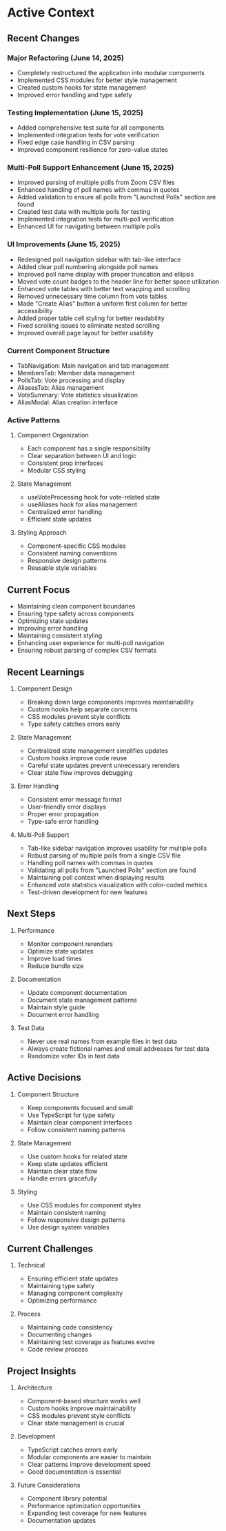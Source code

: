 # Active Context

## Recent Changes

### Major Refactoring (June 14, 2025)
- Completely restructured the application into modular components
- Implemented CSS modules for better style management
- Created custom hooks for state management
- Improved error handling and type safety

### Testing Implementation (June 15, 2025)
- Added comprehensive test suite for all components
- Implemented integration tests for vote verification
- Fixed edge case handling in CSV parsing
- Improved component resilience for zero-value states

### Multi-Poll Support Enhancement (June 15, 2025)
- Improved parsing of multiple polls from Zoom CSV files
- Enhanced handling of poll names with commas in quotes
- Added validation to ensure all polls from "Launched Polls" section are found
- Created test data with multiple polls for testing
- Implemented integration tests for multi-poll verification
- Enhanced UI for navigating between multiple polls

### UI Improvements (June 15, 2025)
- Redesigned poll navigation sidebar with tab-like interface
- Added clear poll numbering alongside poll names
- Improved poll name display with proper truncation and ellipsis
- Moved vote count badges to the header line for better space utilization
- Enhanced vote tables with better text wrapping and scrolling
- Removed unnecessary time column from vote tables
- Made "Create Alias" button a uniform first column for better accessibility
- Added proper table cell styling for better readability
- Fixed scrolling issues to eliminate nested scrolling
- Improved overall page layout for better usability

### Current Component Structure
- TabNavigation: Main navigation and tab management
- MembersTab: Member data management
- PollsTab: Vote processing and display
- AliasesTab: Alias management
- VoteSummary: Vote statistics visualization
- AliasModal: Alias creation interface

### Active Patterns
1. Component Organization
   - Each component has a single responsibility
   - Clear separation between UI and logic
   - Consistent prop interfaces
   - Modular CSS styling

2. State Management
   - useVoteProcessing hook for vote-related state
   - useAliases hook for alias management
   - Centralized error handling
   - Efficient state updates

3. Styling Approach
   - Component-specific CSS modules
   - Consistent naming conventions
   - Responsive design patterns
   - Reusable style variables

## Current Focus
- Maintaining clean component boundaries
- Ensuring type safety across components
- Optimizing state updates
- Improving error handling
- Maintaining consistent styling
- Enhancing user experience for multi-poll navigation
- Ensuring robust parsing of complex CSV formats

## Recent Learnings
1. Component Design
   - Breaking down large components improves maintainability
   - Custom hooks help separate concerns
   - CSS modules prevent style conflicts
   - Type safety catches errors early

2. State Management
   - Centralized state management simplifies updates
   - Custom hooks improve code reuse
   - Careful state updates prevent unnecessary rerenders
   - Clear state flow improves debugging

3. Error Handling
   - Consistent error message format
   - User-friendly error displays
   - Proper error propagation
   - Type-safe error handling

4. Multi-Poll Support
   - Tab-like sidebar navigation improves usability for multiple polls
   - Robust parsing of multiple polls from a single CSV file
   - Handling poll names with commas in quotes
   - Validating all polls from "Launched Polls" section are found
   - Maintaining poll context when displaying results
   - Enhanced vote statistics visualization with color-coded metrics
   - Test-driven development for new features

## Next Steps
1. Performance
   - Monitor component rerenders
   - Optimize state updates
   - Improve load times
   - Reduce bundle size

2. Documentation
   - Update component documentation
   - Document state management patterns
   - Maintain style guide
   - Document error handling

3. Test Data
   - Never use real names from example files in test data
   - Always create fictional names and email addresses for test data
   - Randomize voter IDs in test data

## Active Decisions
1. Component Structure
   - Keep components focused and small
   - Use TypeScript for type safety
   - Maintain clear component interfaces
   - Follow consistent naming patterns

2. State Management
   - Use custom hooks for related state
   - Keep state updates efficient
   - Maintain clear state flow
   - Handle errors gracefully

3. Styling
   - Use CSS modules for component styles
   - Maintain consistent naming
   - Follow responsive design patterns
   - Use design system variables

## Current Challenges
1. Technical
   - Ensuring efficient state updates
   - Maintaining type safety
   - Managing component complexity
   - Optimizing performance

2. Process
   - Maintaining code consistency
   - Documenting changes
   - Maintaining test coverage as features evolve
   - Code review process

## Project Insights
1. Architecture
   - Component-based structure works well
   - Custom hooks improve maintainability
   - CSS modules prevent style conflicts
   - Clear state management is crucial

2. Development
   - TypeScript catches errors early
   - Modular components are easier to maintain
   - Clear patterns improve development speed
   - Good documentation is essential

3. Future Considerations
   - Component library potential
   - Performance optimization opportunities
   - Expanding test coverage for new features
   - Documentation updates
